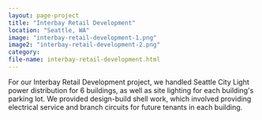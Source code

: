 ```yaml
---
layout: page-project
title: "Interbay Retail Development"
location: "Seattle, WA"
image: "interbay-retail-development-1.png"
image2: "interbay-retail-development-2.png"
category:
file-name: interbay-retail-development.html
---
```


For our Interbay Retail Development project, we handled Seattle City Light power distribution for 6 buildings, as well as site lighting for each building's parking lot. We provided design-build shell work, which involved providing electrical service and branch circuits for future tenants in each building.